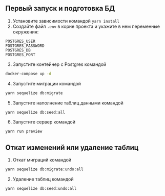 ## Первый запуск и подготовка БД
1. Установите зависимости командой `yarn install`
2. Создайте файл `.env` в корне проекта и укажите в нем переменные окружения:
```
POSTGRES_USER
POSTGRES_PASSWORD
POSTGRES_DB
POSTGRES_PORT
```
3. Запустите контейнер с Postgres командой
```bash
docker-compose up -d
```
4. Запустите миграции командой 
```bash
yarn sequelize db:migrate
```
5. Запустите наполнение таблиц данными командой 
```bash
yarn sequelize db:seed:all
```
6. Запустите сервер командой 
```bash
yarn run preview
```

## Откат изменений или удаление таблиц
1. Откат миграций командой 
```bash
yarn sequelize db:migrate:undo:all
```
2. Удаление таблиц командой 
```bash
yarn sequelize db:seed:undo:all
```
